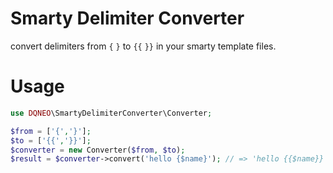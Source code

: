 # Smarty Delimiter Converter

convert delimiters from `{` `}` to `{{`  `}}` in your smarty template files.

# Usage

```php
use DQNEO\SmartyDelimiterConverter\Converter;

$from = ['{','}'];
$to = ['{{','}}'];
$converter = new Converter($from, $to);
$result = $converter->convert('hello {$name}'); // => 'hello {{$name}}'
```

